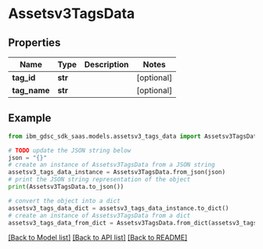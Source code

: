 # Assetsv3TagsData


## Properties

Name | Type | Description | Notes
------------ | ------------- | ------------- | -------------
**tag_id** | **str** |  | [optional] 
**tag_name** | **str** |  | [optional] 

## Example

```python
from ibm_gdsc_sdk_saas.models.assetsv3_tags_data import Assetsv3TagsData

# TODO update the JSON string below
json = "{}"
# create an instance of Assetsv3TagsData from a JSON string
assetsv3_tags_data_instance = Assetsv3TagsData.from_json(json)
# print the JSON string representation of the object
print(Assetsv3TagsData.to_json())

# convert the object into a dict
assetsv3_tags_data_dict = assetsv3_tags_data_instance.to_dict()
# create an instance of Assetsv3TagsData from a dict
assetsv3_tags_data_from_dict = Assetsv3TagsData.from_dict(assetsv3_tags_data_dict)
```
[[Back to Model list]](../README.md#documentation-for-models) [[Back to API list]](../README.md#documentation-for-api-endpoints) [[Back to README]](../README.md)


